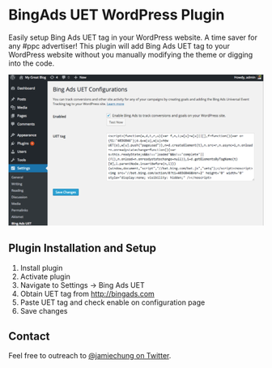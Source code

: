 # BingAds UET WordPress Plugin
Easily setup Bing Ads UET tag in your WordPress website. A time saver for any #ppc advertiser! This plugin will add Bing Ads UET tag to your WordPress website without you manually modifying the theme or digging into the code.

![Screenshot showing Bing Ads UET configuration page in WordPress](https://raw.githubusercontent.com/JamieChung/BingAds-UET-WordPress/master/screenshot.png)

## Plugin Installation and Setup
1. Install plugin
2. Activate plugin
3. Navigate to Settings -> Bing Ads UET
4. Obtain UET tag from http://bingads.com
5. Paste UET tag and check enable on configuration page
6. Save changes

## Contact
Feel free to outreach to [@jamiechung on Twitter](http://twitter.com/jamiechung).
